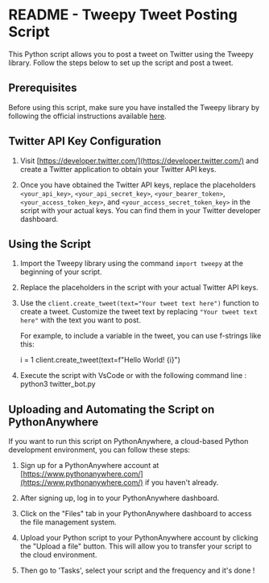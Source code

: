# README - Tweepy Tweet Posting Script

This Python script allows you to post a tweet on Twitter using the Tweepy library. Follow the steps below to set up the script and post a tweet.

## Prerequisites

Before using this script, make sure you have installed the Tweepy library by following the official instructions available [here](https://docs.tweepy.org/en/stable/install.html).

## Twitter API Key Configuration

1. Visit [https://developer.twitter.com/](https://developer.twitter.com/) and create a Twitter application to obtain your Twitter API keys.

2. Once you have obtained the Twitter API keys, replace the placeholders `<your_api_key>`, `<your_api_secret_key>`, `<your_bearer_token>`, `<your_access_token_key>`, and `<your_access_secret_token_key>` in the script with your actual keys. You can find them in your Twitter developer dashboard.

## Using the Script

1. Import the Tweepy library using the command `import tweepy` at the beginning of your script.

2. Replace the placeholders in the script with your actual Twitter API keys.

3. Use the `client.create_tweet(text="Your tweet text here")` function to create a tweet. Customize the tweet text by replacing `"Your tweet text here"` with the text you want to post.

   For example, to include a variable in the tweet, you can use f-strings like this:

   i = 1
   client.create_tweet(text=f"Hello World! {i}")

4. Execute the script with VsCode or with the following command line : python3 twitter_bot.py

## Uploading and Automating the Script on PythonAnywhere

If you want to run this script on PythonAnywhere, a cloud-based Python development environment, you can follow these steps:

1. Sign up for a PythonAnywhere account at [https://www.pythonanywhere.com/](https://www.pythonanywhere.com/) if you haven't already.

2. After signing up, log in to your PythonAnywhere dashboard.

3. Click on the "Files" tab in your PythonAnywhere dashboard to access the file management system.

4. Upload your Python script to your PythonAnywhere account by clicking the "Upload a file" button. This will allow you to transfer your script to the cloud environment.

5. Then go to 'Tasks', select your script and the frequency and it's done !

